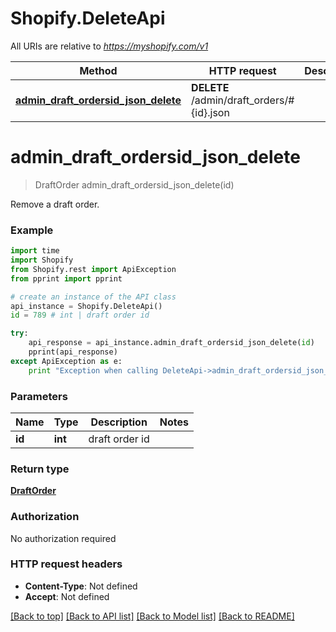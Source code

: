 # Shopify.DeleteApi

All URIs are relative to *https://myshopify.com/v1*

Method | HTTP request | Description
------------- | ------------- | -------------
[**admin_draft_ordersid_json_delete**](DeleteApi.md#admin_draft_ordersid_json_delete) | **DELETE** /admin/draft_orders/#{id}.json | 


# **admin_draft_ordersid_json_delete**
> DraftOrder admin_draft_ordersid_json_delete(id)



Remove a draft order.

### Example 
```python
import time
import Shopify
from Shopify.rest import ApiException
from pprint import pprint

# create an instance of the API class
api_instance = Shopify.DeleteApi()
id = 789 # int | draft order id

try: 
    api_response = api_instance.admin_draft_ordersid_json_delete(id)
    pprint(api_response)
except ApiException as e:
    print "Exception when calling DeleteApi->admin_draft_ordersid_json_delete: %s\n" % e
```

### Parameters

Name | Type | Description  | Notes
------------- | ------------- | ------------- | -------------
 **id** | **int**| draft order id | 

### Return type

[**DraftOrder**](DraftOrder.md)

### Authorization

No authorization required

### HTTP request headers

 - **Content-Type**: Not defined
 - **Accept**: Not defined

[[Back to top]](#) [[Back to API list]](../README.md#documentation-for-api-endpoints) [[Back to Model list]](../README.md#documentation-for-models) [[Back to README]](../README.md)

